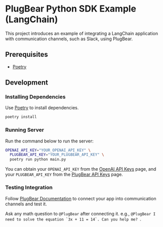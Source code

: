 # PlugBear Python SDK Example (LangChain)

This project introduces an example of integrating a LangChain application with
communication channels, such as Slack, using PlugBear.

## Prerequisites

- [Poetry](https://python-poetry.org)

## Development

### Installing Dependencies

Use [Poetry](https://python-poetry.org/) to install dependencies.

```bash
poetry install
```

### Running Server

Run the command below to run the server:

```bash
OPENAI_API_KEY="YOUR_OPENAI_API_KEY" \
  PLUGBEAR_API_KEY="YOUR_PLUGBEAR_API_KEY" \
  poetry run python main.py
```

You can obtain your `OPENAI_API_KEY` from the
[OpenAI API Keys](https://platform.openai.com/api-keys) page, and your
`PLUGBEAR_API_KEY` from the
[PlugBear API Keys](https://auth.plugbear.io/org/api_keys) page.

### Testing Integration

Follow [PlugBear Documentation](https://docs.plugbear.io) to connect your app
into communication channels and test it.

Ask any math question to `@PlugBear` after connecting it. e.g.,
`` @PlugBear I need to solve the equation `3x + 11 = 14`. Can you help me?  ``.
